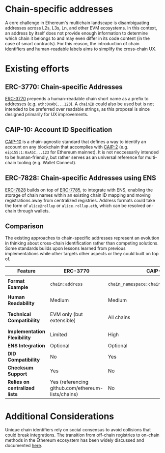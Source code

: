 # Chain-specific addresses

A core challenge in Ethereum's multichain landscape is disambiguating addresses across L2s, L3s, Ln, and other EVM ecosystems. In this context, an address by itself does not provide enough information to determine which chain it belongs to and may even differ in its code content (in the case of smart contracts). For this reason, the introduction of chain identifiers and human-readable labels aims to simplify the cross-chain UX.

# Existing efforts

## ERC-3770: Chain-specific Addresses

[ERC-3770](https://eips.ethereum.org/EIPS/eip-3770) prepends a human-readable chain short name as a prefix to addresses (e.g. `eth:0xAbC...123`). A `chainID` could also be used but is not intended to be preferred over readable strings, as this proposal is since designed primarily for UX improvements.

## CAIP-10: Account ID Specification

[CAIP-10](https://github.com/ChainAgnostic/CAIPs/blob/main/CAIPs/caip-10.md) is a chain-agnostic standard that defines a way to identify an account on any blockchain that accomplies with [CAIP-2](https://github.com/ChainAgnostic/CAIPs/blob/main/CAIPs/caip-2.md) (e.g. `eip155:1:0xAbC...123` for Ethereum mainnet). It is not neccessarily intended to be human-friendly, but rather serves as an universal reference for multi-chain tooling (e.g. Wallet Connect).

## ERC-7828: Chain-specific Addresses using ENS

[ERC-7828](https://ethereum-magicians.org/t/erc-7828-chain-specific-addresses-using-ens/21930) builds on top of [ERC-7785](https://ethereum-magicians.org/t/erc-7785-onchain-registration-of-chain-identifiers/21299), to integrate with ENS, enabling the storage of chain names within an existing chain ID mapping and moving registrations away from centralized registries. Address formats could take the form of `alice@rollup` or `alice.rollup.eth`, which can be resolved on-chain through wallets.

## Comparison

The existing approaches to chain-specific addresses represent an evolution in thinking about cross-chain identification rather than competing solutions. Some standards builds upon lessons learned from previous implementations while other targets other aspects or they could built on top of.

| **Feature** | ERC-3770 | CAIP-10 | ERC-7828 |
| --- | --- | --- | --- |
| **Format Example** | `chain:address` | `chain_namespace:chain_reference:address` | `address:chain.eth` or `address@chain.eth` |
| **Human Readability** | Medium | Medium | High |
| **Technical Compatibility** | EVM only (but extensible) | All chains | EVM only (potential non-EVM support) |
| **Implementation Flexibility** | Limited | High | High |
| **ENS Integration** | Optional | Optional | Required |
| **DID Compatibility** | No | Yes | Optional |
| **Checksum Support** | Yes | No | Yes |
| **Relies on centralized lists** | Yes (referencing github.com/ethereum-lists/chains) | No | Yes (requires ERC-7785 aka onchain registry) |

# Additional Considerations

Unique chain identifiers rely on social consensus to avoid collisions that could break integrations. The transition from off-chain registries to on-chain methods in the Ethereum ecosystem has been widely discussed and documented [here](chain-registries.md).
